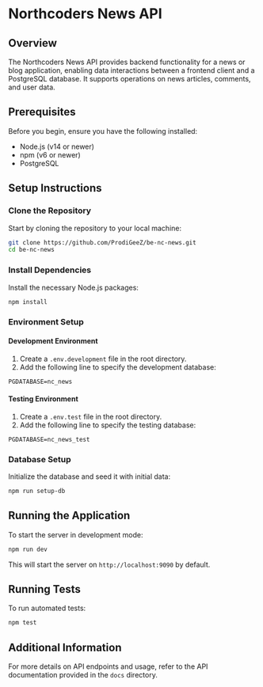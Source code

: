 # Northcoders News API

## Overview

The Northcoders News API provides backend functionality for a news or blog application, enabling data interactions between a frontend client and a PostgreSQL database. It supports operations on news articles, comments, and user data.

## Prerequisites

Before you begin, ensure you have the following installed:
- Node.js (v14 or newer)
- npm (v6 or newer)
- PostgreSQL

## Setup Instructions

### Clone the Repository

Start by cloning the repository to your local machine:

```bash
git clone https://github.com/ProdiGeeZ/be-nc-news.git
cd be-nc-news
```

### Install Dependencies

Install the necessary Node.js packages:

```bash
npm install
```

### Environment Setup

#### Development Environment

1. Create a `.env.development` file in the root directory.
2. Add the following line to specify the development database:

```plaintext
PGDATABASE=nc_news
```

#### Testing Environment

1. Create a `.env.test` file in the root directory.
2. Add the following line to specify the testing database:

```plaintext
PGDATABASE=nc_news_test
```

### Database Setup

Initialize the database and seed it with initial data:

```bash
npm run setup-db
```

## Running the Application

To start the server in development mode:

```bash
npm run dev
```

This will start the server on `http://localhost:9090` by default.

## Running Tests

To run automated tests:

```bash
npm test
```

## Additional Information

For more details on API endpoints and usage, refer to the API documentation provided in the `docs` directory.
